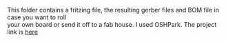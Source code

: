 This folder contains a fritzing file, the resulting gerber files and BOM file in case you want to roll  
your own board or send it off to a fab house. I used OSHPark. The project link is [here](https://oshpark.com/shared_projects/PDBvR61N)  
